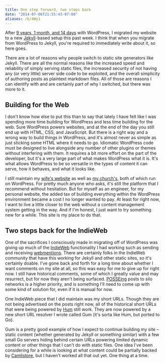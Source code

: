 ```yaml
---
title: One step forward, two steps back
date: "2014-07-06T21:55:43-07:00"
aliases: /b/4Wy1
---
```


After [9 years, 1 month, and 14 days][wordpress-post] with WordPress, I migrated my website to a new [Jekyll][]-based
setup this past week. I think that when you migrate from WordPress to Jekyll, you're required to immediately write
about it, so here goes.

There are a lot of reasons why people switch to static site generators like Jekyll. There are all the normal reasons
like the increased speed and reliability of simply serving static files, the increased security of not having any (or
very little) server side code to be exploited, and the overall simplicity of authoring posts as plaintext markdown
files. All of those are reasons I can identify with and are certainly part of why I switched, but there was more to it.

[wordpress-post]: /2005/05/wordpress-layouts-and-uris
[Jekyll]: http://jekyllrb.com/

## Building for the Web

I don't know how else to put this than to say that lately I have felt like I was spending more time building for
WordPress and less time building for the web. Sure WordPress powers websites, and at the end of the day you still end
up with HTML, CSS, and JavaScript. But there is a right way and a wrong way to build things in WordPress, and it's
almost never as simple as just sticking some HTML where it needs to go. Idiomatic WordPress code must be designed to
live alongside any number of other plugins or themes without interfering with them. It requires a bit more effort on
the part of the developer, but it's a very large part of what makes WordPress what it is. It's what allows WordPress to
be so versatile in the types of content it can serve, how it behaves, and what it looks like.

I still maintain my [wife's website][nss] as well as [my church's][cchmb], both of which run on WordPress. For pretty
much anyone who asks, it's still the platform that I recommend without hesitation. But for myself as an engineer, for
my personal website, the added tax of building everything within the WordPress environment became a cost I no longer
wanted to pay. At least for right now, I want to live a little closer to the web without a content management system
getting in the way. And if I'm honest, I just want to try something new for a while. This site is my place to do that.

[nss]: https://notsoserendipitous.com/
[cchmb]: http://cchmb.org/

## Two steps back for the IndieWeb

One of the sacrifices I consciously made in migrating off of WordPress was giving up much of the [IndieWeb][]
functionality I had working such as sending and receiving [webmentions][]. There are certainly folks in the IndieWeb
community that have this working for Jekyll and other static sites, so it's certainly doable. I've gone back and forth
for a long time about whether I want comments on my site at all, so this was easy for me to give up for right now. I
still have historical comments, some of which I greatly value and may resurrect, but for now they aren't being surfaced.
[POSSEing][POSSE] posts to silo networks is a higher priority, and is something I'll need to come up with some kind of
solution for, even if it is manual for now.

One IndieWeb piece that I did maintain was my short URLs. Though they are not being advertised on the posts right now,
all of the historical short URLs that were being powered by [Hum][] still work. They are now powered by a new short URL
resolver I wrote called Gum (it's sorta like Hum, but ported to Go).

Gum is a pretty good example of how I expect to continue building my site – static content (whether generated by Jekyll
or something similar) with a few small Go servers hiding behind certain URLs powering limited dynamic content or other
things that I can't do with static files. One idea I've been considering for a while is looking at what content could
be partially backed by [Camlistore][], but I haven't worked all that out yet. One thing at a time.

[IndieWeb]: https://indieweb.org/
[webmentions]: https://indieweb.org/webmention
[POSSE]: https://indieweb.org/posse
[Hum]: http://wordpress.org/plugins/hum/
[Camlistore]: http://camlistore.org/
